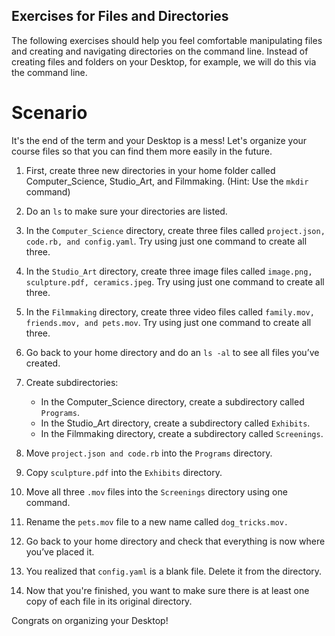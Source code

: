 ## Exercises for Files and Directories 

The following exercises should help you feel comfortable manipulating files and creating and navigating directories on the command line. Instead of creating files and folders on your Desktop, for example, we will do this via the command line. 

# Scenario

It's the end of the term and your Desktop is a mess! Let's organize your course files so that you can find them more easily in the future. 

1. First, create three new directories in your home folder called Computer_Science, Studio_Art, and Filmmaking. (Hint: Use the ```mkdir``` command) 

2. Do an ```ls``` to make sure your directories are listed. 

3. In the ```Computer_Science``` directory, create three files called ```project.json, code.rb, and config.yaml```. Try using just one command to create all three.

4. In the ```Studio_Art``` directory, create three image files called ```image.png, sculpture.pdf, ceramics.jpeg```. Try using just one command to create all three.

5. In the ```Filmmaking``` directory, create three video files called ```family.mov, friends.mov, and pets.mov```. Try using just one command to create all three.

6. Go back to your home directory and do an ```ls -al``` to see all files you’ve created. 

7. Create subdirectories: 
    - In the Computer_Science directory, create a subdirectory called ```Programs```. 
    - In the Studio_Art directory, create a subdirectory called ```Exhibits```. 
    - In the Filmmaking directory, create a subdirectory called ```Screenings```. 

8. Move ```project.json and code.rb``` into the ```Programs``` directory. 

9. Copy ```sculpture.pdf``` into the ```Exhibits``` directory.

10. Move all three ```.mov``` files into the ```Screenings``` directory using one command. 

11. Rename the ```pets.mov``` file to a new name called ```dog_tricks.mov.```

12. Go back to your home directory and check that everything is now where you’ve placed it. 

13. You realized that ```config.yaml``` is a blank file. Delete it from the directory.

14. Now that you're finished, you want to make sure there is at least one copy of each file in its original directory. 

Congrats on organizing your Desktop!






